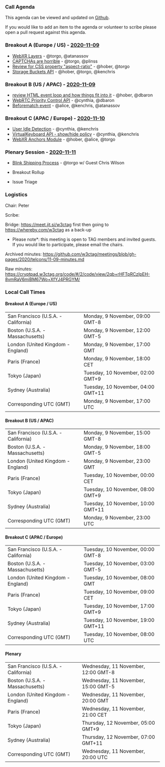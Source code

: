 ### Call Agenda

This agenda can be viewed and updated on [Github](https://github.com/w3ctag/meetings/blob/gh-pages/2020/telcons/11-09-agenda.md).

If you would like to add an item to the agenda or volunteer to scribe please open a pull request against this agenda.

### Breakout A (Europe / US) - [2020-11-09](https://www.timeanddate.com/worldclock/converter.html?iso=20201109T170000&p1=224&p2=43&p3=136&p4=195&p5=248&p6=240)

* [WebXR Layers](https://github.com/w3ctag/design-reviews/issues/528) - @torgo, @atanassov
* [CAPTCHAs are horrible](https://github.com/w3ctag/design-reviews/issues/558) - @torgo, @plinss
* [Review for CSS property "aspect-ratio"](https://github.com/w3ctag/design-reviews/issues/559) - @hober, @torgo
* [Storage Buckets API](https://github.com/w3ctag/design-reviews/issues/562) - @hober, @torgo, @kenchris

### Breakout B (US / APAC) - [2020-11-09](https://www.timeanddate.com/worldclock/converter.html?iso=20201109T230000&p1=224&p2=43&p3=136&p4=195&p5=248&p6=240)

* [review HTML event loop and how things fit into it](https://github.com/w3ctag/design-reviews/issues/489) - @hober, @dbaron
* [WebRTC Priority Control API](https://github.com/w3ctag/design-reviews/issues/560) - @cynthia, @dbaron
* [Beforematch event](https://github.com/w3ctag/design-reviews/issues/511) - @alice, @kenchris, @atanassov

### Breakout C (APAC / Europe) - [2020-11-10](https://www.timeanddate.com/worldclock/converter.html?iso=20201110T080000&p1=224&p2=43&p3=136&p4=195&p5=248&p6=240)

* [User Idle Detection](https://github.com/w3ctag/design-reviews/issues/336) - @cynthia, @kenchris
* [VirtualKeyboard API - show/hide policy](https://github.com/w3ctag/design-reviews/issues/498) - @cynthia, @kenchris
* [WebXR Anchors Module](https://github.com/w3ctag/design-reviews/issues/479) - @hober, @alice, @torgo

### Plenary Session - [2020-11-11](https://www.timeanddate.com/worldclock/converter.html?iso=20201111T200000&p1=224&p2=43&p3=136&p4=195&p5=248&p6=240)

* [Blink Shipping Process](https://github.com/w3ctag/design-reviews/issues/516) - @torgo w/ Guest Chris Wilson

* Breakout Rollup
* Issue Triage

### Logistics

Chair: Peter

Scribe:

Bridge: https://meet.jit.si/w3ctag first then going to https://whereby.com/w3ctag as a back-up

* Please note*: this meeting is open to TAG members and invited guests. If you would like to participate, please email the chairs.

Archived minutes: https://github.com/w3ctag/meetings/blob/gh-pages/2020/telcons/11-09-minutes.md

Raw minutes: https://cryptpad.w3ctag.org/code/#/2/code/view/2qb+rHFTpRCzIpEH-8vmRaV6miBM67Wo+XfYJ4PRGYM/


### Local Call Times

#### Breakout A (Europe / US)

<table>
<tr><td> San Francisco (U.S.A. - California) <td> Monday, 9 November, 09:00 GMT-8</td></tr>
<tr><td> Boston (U.S.A. - Massachusetts) <td> Monday, 9 November, 12:00 GMT-5</td></tr>
<tr><td> London (United Kingdom - England) <td> Monday, 9 November, 17:00 GMT</td></tr>
<tr><td> Paris (France) <td> Monday, 9 November, 18:00 CET</td></tr>
<tr><td> Tokyo (Japan) <td> Tuesday, 10 November, 02:00 GMT+9</td></tr>
<tr><td> Sydney (Australia) <td> Tuesday, 10 November, 04:00 GMT+11</td></tr>
<tr><td> Corresponding UTC (GMT) <td> Monday, 9 November, 17:00 UTC</td></tr>
</table>

#### Breakout B (US / APAC)

<table>
<tr><td> San Francisco (U.S.A. - California) <td> Monday, 9 November, 15:00 GMT-8</td></tr>
<tr><td> Boston (U.S.A. - Massachusetts) <td> Monday, 9 November, 18:00 GMT-5</td></tr>
<tr><td> London (United Kingdom - England) <td> Monday, 9 November, 23:00 GMT</td></tr>
<tr><td> Paris (France) <td> Tuesday, 10 November, 00:00 CET</td></tr>
<tr><td> Tokyo (Japan) <td> Tuesday, 10 November, 08:00 GMT+9</td></tr>
<tr><td> Sydney (Australia) <td> Tuesday, 10 November, 10:00 GMT+11</td></tr>
<tr><td> Corresponding UTC (GMT) <td> Monday, 9 November, 23:00 UTC</td></tr>
</table>

#### Breakout C (APAC / Europe)

<table>
<tr><td> San Francisco (U.S.A. - California) <td> Tuesday, 10 November, 00:00 GMT-8</td></tr>
<tr><td> Boston (U.S.A. - Massachusetts) <td> Tuesday, 10 November, 03:00 GMT-5</td></tr>
<tr><td> London (United Kingdom - England) <td> Tuesday, 10 November, 08:00 GMT</td></tr>
<tr><td> Paris (France) <td> Tuesday, 10 November, 09:00 CET</td></tr>
<tr><td> Tokyo (Japan) <td> Tuesday, 10 November, 17:00 GMT+9</td></tr>
<tr><td> Sydney (Australia) <td> Tuesday, 10 November, 19:00 GMT+11</td></tr>
<tr><td> Corresponding UTC (GMT) <td> Tuesday, 10 November, 08:00 UTC</td></tr>
</table>

#### Plenary

<table>
<tr><td> San Francisco (U.S.A. - California) <td> Wednesday, 11 November, 12:00 GMT-8</td></tr>
<tr><td> Boston (U.S.A. - Massachusetts) <td> Wednesday, 11 November, 15:00 GMT-5</td></tr>
<tr><td> London (United Kingdom - England) <td> Wednesday, 11 November, 20:00 GMT</td></tr>
<tr><td> Paris (France) <td> Wednesday, 11 November, 21:00 CET</td></tr>
<tr><td> Tokyo (Japan) <td> Thursday, 12 November, 05:00 GMT+9</td></tr>
<tr><td> Sydney (Australia) <td> Thursday, 12 November, 07:00 GMT+11</td></tr>
<tr><td> Corresponding UTC (GMT) <td> Wednesday, 11 November, 20:00 UTC</td></tr>
</table>
